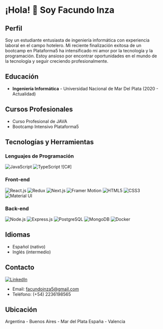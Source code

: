 # ¡Hola! 👋 Soy Facundo Inza

## Perfil

Soy un estudiante entusiasta de ingeniería informática con experiencia laboral en el campo hotelero. Mi reciente finalización exitosa de un bootcamp en Plataforma5 ha intensificado mi amor por la tecnología y la programación. Estoy ansioso por encontrar oportunidades en el mundo de la tecnología y seguir creciendo profesionalmente.

## Educación

- **Ingeniería Informática** - Universidad Nacional de Mar Del Plata (2020 - Actualidad)

## Cursos Profesionales

- Curso Profesional de JAVA
- Bootcamp Intensivo Plataforma5

## Tecnologías y Herramientas

### Lenguajes de Programación

![JavaScript](https://img.shields.io/badge/JavaScript-F7DF1E?style=for-the-badge&logo=javascript&logoColor=black) ![TypeScript](https://img.shields.io/badge/TypeScript-007ACC?style=for-the-badge&logo=typescript&logoColor=white) ![C#]

### Front-end

![React.js](https://img.shields.io/badge/React-61DAFB?style=for-the-badge&logo=react&logoColor=black) ![Redux](https://img.shields.io/badge/Redux-764ABC?style=for-the-badge&logo=redux&logoColor=white) ![Next.js](https://img.shields.io/badge/Next.js-000000?style=for-the-badge&logo=next.js&logoColor=white) ![Framer Motion](https://img.shields.io/badge/Framer_Motion-00C4FF?style=for-the-badge&logo=framer&logoColor=white) ![HTML5](https://img.shields.io/badge/HTML5-E34F26?style=for-the-badge&logo=html5&logoColor=white) ![CSS3](https://img.shields.io/badge/CSS3-1572B6?style=for-the-badge&logo=css3&logoColor=white) ![Material UI](https://img.shields.io/badge/Material_UI-0081CB?style=for-the-badge&logo=material-ui&logoColor=white)

### Back-end

![Node.js](https://img.shields.io/badge/Node.js-339933?style=for-the-badge&logo=node.js&logoColor=white) ![Express.js](https://img.shields.io/badge/Express.js-404D59?style=for-the-badge&logo=express&logoColor=white) ![PostgreSQL](https://img.shields.io/badge/PostgreSQL-336791?style=for-the-badge&logo=postgresql&logoColor=white) ![MongoDB](https://img.shields.io/badge/MongoDB-47A248?style=for-the-badge&logo=mongodb&logoColor=white) ![Docker](https://img.shields.io/badge/Docker-2496ED?style=for-the-badge&logo=docker&logoColor=white)


## Idiomas

- Español (nativo)
- Inglés (intermedio)

## Contacto

[![LinkedIn](https://img.shields.io/badge/LinkedIn-0A66C2?style=for-the-badge&logo=linkedin&logoColor=white)](https://www.linkedin.com/in/facundo-inza/)
- Email: facundoinza5@gmail.com
- Teléfono: (+54) 2236198565

## Ubicación

Argentina - Buenos Aires - Mar del Plata
España - Valencia
